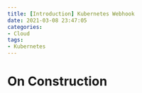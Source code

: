 ```yaml
---
title: [Introduction] Kubernetes Webhook
date: 2021-03-08 23:47:05
categories:
- Cloud
tags:
- Kubernetes
---
```


# On Construction